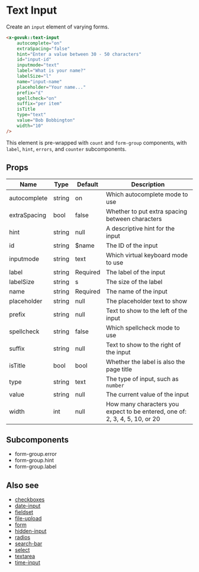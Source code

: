 # Text Input

Create an `input` element of varying forms.

```html
<x-govuk::text-input
    autocomplete="on"
    extraSpacing="false"
    hint="Enter a value between 30 - 50 characters"
    id="input-id"
    inputmode="text"
    label="What is your name?"
    labelSize="l"
    name="input-name"
    placeholder="Your name..."
    prefix="£"
    spellcheck="on"
    suffix="per item"
    isTitle
    type="text"
    value="Bob Bobbington"
    width="10"
/>
```

This element is pre-wrapped with `count` and `form-group` components, with `label`, `hint`, `errors`, and `counter` subcomponents.

## Props

| Name          | Type   | Default  | Description                                                                 |
|---------------|--------|----------|-----------------------------------------------------------------------------|
| autocomplete  | string | on       | Which autocomplete mode to use                                              |
| extraSpacing  | bool   | false    | Whether to put extra spacing between characters                             |
| hint          | string | null     | A descriptive hint for the input                                            |
| id            | string | $name    | The ID of the input                                                         |
| inputmode     | string | text     | Which virtual keyboard mode to use                                          |
| label         | string | Required | The label of the input                                                      |
| labelSize     | string | s        | The size of the label                                                       |
| name          | string | Required | The name of the input                                                       |
| placeholder   | string | null     | The placeholder text to show                                                |
| prefix        | string | null     | Text to show to the left of the input                                       |
| spellcheck    | string | false    | Which spellcheck mode to use                                                |
| suffix        | string | null     | Text to show to the right of the input                                      |
| isTitle       | bool   | bool     | Whether the label is also the page title                                    |
| type          | string | text     | The type of input, such as `number`                                         |
| value         | string | null     | The current value of the input                                              |
| width         | int    | null     | How many characters you expect to be entered, one of: 2, 3, 4, 5, 10, or 20 |

## Subcomponents

* form-group.error
* form-group.hint
* form-group.label

## Also see

* [checkboxes](checkboxes.md)
* [date-input](date-input.md)
* [fieldset](fieldset.md)
* [file-upload](file-upload.md)
* [form](form.md)
* [hidden-input](hidden-input.md)
* [radios](radios.md)
* [search-bar](search-bar.md)
* [select](select.md)
* [textarea](textarea.md)
* [time-input](time-input.md)
